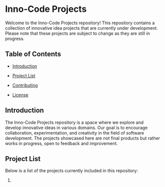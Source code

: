# Inno-Code Projects

Welcome to the Inno-Code Projects repository! This repository contains a collection of innovative idea projects that are currently under development. Please note that these projects are subject to change as they are still in progress.

## Table of Contents

- [Introduction](#introduction)

- [Project List](#project-list)

- [Contributing](#contributing)

- [License](#license)

## Introduction

The Inno-Code Projects repository is a space where we explore and develop innovative ideas in various domains. Our goal is to encourage collaboration, experimentation, and creativity in the field of software development. The projects showcased here are not final products but rather works in progress, open to feedback and improvement.

## Project List

Below is a list of the projects currently included in this repository:

1. <!-- [Project A](/projects/project-a) - A description of Project A and its objectives. 

2. [Project B](/projects/project-b) - An overview of Project B and its goals.

3. [Project C](/projects/project-c) - Details about Project C and its intended outcomes.

4. [Project D](/projects/project-d) - A summary of Project D and its target audience. -->

Please note that the projects listed above may undergo changes during their development lifecycle. Feel free to explore each project's directory to learn more about its specific details, progress, and any open issues.

## Contributing

We appreciate contributions from the community to help improve and shape these innovative idea projects. If you would like to contribute, please follow these steps:

1. Fork the repository to your GitHub account.

2. Create a new branch for your contribution.

3. Make the necessary changes and improvements in your branch.

4. Submit a pull request, clearly describing the changes you have made.

We will review your pull request and provide feedback as soon as possible. Thank you for helping us make these projects even better!

## License

The Inno-Code Projects repository is licensed under the [MIT License](LICENSE). Feel free to use, modify, and distribute the code and ideas presented here, while giving appropriate credit to the original authors.

Please note that the projects in this repository are experimental and may not have undergone extensive testing. We assume no responsibility for any direct or indirect damage caused by the use of these projects.
